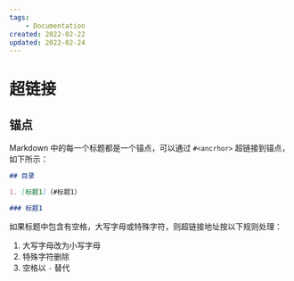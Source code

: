 ```yaml
---
tags:
    - Documentation
created: 2022-02-22
updated: 2022-02-24
---
```


# 超链接

## 锚点

Markdown 中的每一个标题都是一个锚点，可以通过 `#<ancrhor>` 超链接到锚点，如下所示：
```markdown
## 目录

1. [标题1]（#标题1）

### 标题1
```

如果标题中包含有空格，大写字母或特殊字符，则超链接地址按以下规则处理：
1. 大写字母改为小写字母
2. 特殊字符删除
3. 空格以 `-`  替代
